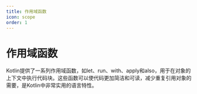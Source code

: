 ```yaml
---
title: 作用域函数
icon: scope
order: 1
---
```


# 作用域函数

Kotlin提供了一系列作用域函数，如let、run、with、apply和also，用于在对象的上下文中执行代码块。这些函数可以使代码更加简洁和可读，减少重复引用对象的需要，是Kotlin中非常实用的语言特性。

